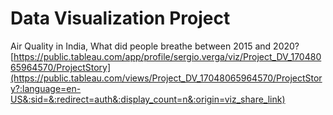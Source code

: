 # Data Visualization Project
Air Quality in India, What did people breathe between 2015 and 2020?
[https://public.tableau.com/app/profile/sergio.verga/viz/Project_DV_17048065964570/ProjectStory](https://public.tableau.com/views/Project_DV_17048065964570/ProjectStory?:language=en-US&:sid=&:redirect=auth&:display_count=n&:origin=viz_share_link)
